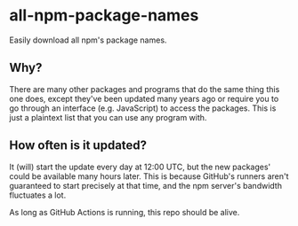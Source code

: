 # all-npm-package-names

Easily download all npm's package names.

## Why?

There are many other packages and programs that do the same thing this one does, except they've been updated many years ago or require you to go through an interface (e.g. JavaScript) to access the packages. This is just a plaintext list that you can use any program with.

## How often is it updated?

It (will) start the update every day at 12:00 UTC, but the new packages' could be available many hours later. This is because GitHub's runners aren't guaranteed to start precisely at that time, and the npm server's bandwidth fluctuates a lot.

As long as GitHub Actions is running, this repo should be alive.
